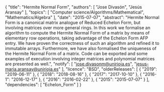 {
    "title": "Hermite Normal Form",
    "authors": [
        "Jose Divasón",
        "Jesús Aransay"
    ],
    "topics": [
        "Computer science/Algorithms/Mathematical",
        "Mathematics/Algebra"
    ],
    "date": "2015-07-07",
    "abstract": "Hermite Normal Form is a canonical matrix analogue of Reduced Echelon Form, but involving matrices over more general rings. In this work we formalise an algorithm to compute the Hermite Normal Form of a matrix by means of elementary row operations, taking advantage of the Echelon Form AFP entry. We have proven the correctness of such an algorithm and refined it to immutable arrays. Furthermore, we have also formalised the uniqueness of the Hermite Normal Form of a matrix. Code can be exported and some examples of execution involving integer matrices and polynomial matrices are presented as well.",
    "notify": [
        "jose.divasonm@unirioja.es",
        "jesus-maria.aransay@unirioja.es"
    ],
    "licence": "BSD",
    "olderReleases": [
        {
            "2019": "2019-06-11"
        },
        {
            "2018": "2018-08-16"
        },
        {
            "2017": "2017-10-10"
        },
        {
            "2016-1": "2016-12-17"
        },
        {
            "2016": "2016-02-22"
        },
        {
            "2015": "2015-07-07"
        }
    ],
    "dependencies": [
        "Echelon_Form"
    ]
}